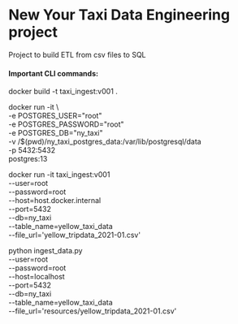 # New Your Taxi Data Engineering project

Project to build ETL from csv files to SQL




#### Important CLI commands:

docker build -t taxi_ingest:v001 .

docker run -it \                              
  -e POSTGRES_USER="root" \
  -e POSTGRES_PASSWORD="root" \
  -e POSTGRES_DB="ny_taxi" \
  -v /$(pwd)/ny_taxi_postgres_data:/var/lib/postgresql/data \
  -p 5432:5432 \
  postgres:13

docker run -it taxi_ingest:v001 \
  --user=root \
  --password=root \
  --host=host.docker.internal \
  --port=5432 \
  --db=ny_taxi \
  --table_name=yellow_taxi_data \
  --file_url='yellow_tripdata_2021-01.csv'

python ingest_data.py \
  --user=root \
  --password=root \
  --host=localhost \
  --port=5432 \
  --db=ny_taxi \
  --table_name=yellow_taxi_data \
  --file_url='resources/yellow_tripdata_2021-01.csv'
